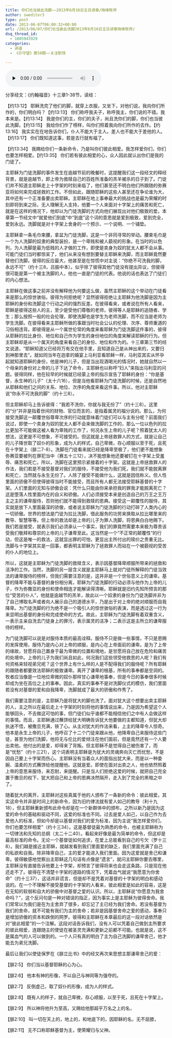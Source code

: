 ```yaml
---
title: 你们也当彼此洗脚——2013年6月16日主日讲章/晓峰牧师
author: sweditor3
type: post
date: 2013-06-07T06:00:32+00:00
url: /2013/06/07/你们也当彼此洗脚2013年6月16日主日讲章晓峰牧师/
dsq_thread_id:
  - 1805943929
categories:
  - 讲道
  - 《＠守望》第50期——关注职场

---
```

<div id="c-8421" class="grandmp3">
  <audio src="https://t5.shwchurch.org/wp-content/uploads/2013/06/20130607142256385.mp3" controls false preload="none" autobuffer="false"></audio>
</div>

分享经文：《约翰福音》十三章1-38节，读经：

【约13:12】 耶稣洗完了他们的脚，就穿上衣服，又坐下，对他们说，我向你们所作的，你们明白吗？【约13:13】 你们称呼我夫子，称呼我主，你们说的不错。我本来是。【约13:14】 我是你们的主，你们的夫子，尚且洗你们的脚，你们也当彼此洗脚。【约13:15】 我给你们作了榜样，叫你们照着我向你们所作的去作。【约13:16】 我实实在在地告诉你们，仆人不能大于主人。差人也不能大于差他的人。【约13:17】 你们既知道这事，若是去行就有福了。

【约13:34】 我赐给你们一条新命令，乃是叫你们彼此相爱。我怎样爱你们，你们也要怎样相爱。【约13:35】 你们若有彼此相爱的心，众人因此就认出你们是我的门徒了。

主耶稣为门徒洗脚的事件发生在逾越节前的晚餐时，这提醒我们这一段经文的释经背景，就是逾越节，即上帝为救赎自己的百姓所准备的羔羊被杀的日子到了。门徒们并不知道主耶稣走上十字架的时刻来临了，他们甚至还不明白他们所跟随的弥赛亚将如何来完成拯救的工作。不但如此，跟随耶稣的这些人甚至还在争论谁为大，其中还有一个正准备要出卖耶稣。主耶稣在地上事奉最大的挑战也是最为荣耀的时刻即将到来之际，无人理解无人支持，他要一个人来面对十字架上的痛苦和死亡，就是在这样的境况下，他却以为门徒洗脚的方式向他们展现出对他们极致的爱。本章第一节经文中“就爱他们到底”中“到底”这个词的意思就是爱到极致，爱到完全，爱到永远。洗脚就是对十字架上舍身的一个预示、一个说明、一个铺垫。

主耶稣拿一条毛巾束腰，拿盆为门徒洗脚，这是一个非同寻常的举动。腰束毛巾是一个为人洗脚的奴隶的典型装扮，是一个卑贱和被人藐视的形象。在当时的以色列，为人洗脚是最为低贱的人才做的工作，即使是卖身为奴的犹太人都不会从事。可能门徒们当时都惊呆了，他们从来没有想到要替主耶稣来洗脚，而主耶稣竟然要替他们洗脚。彼得的反应最大，他甚至是在惊慌中对主说：“你绝不可洗我的脚，永远不可”（约十三8，吕振中本）。似乎除了彼得其他门徒没有提出异议，但彼得很可能是第一个被主洗脚的人，他也一直是门徒的代表。他说的话也表达了门徒们的内心想法。

主耶稣在做这事之前并没有解释他为何要这么做，虽然主耶稣的这个举动在门徒看来是那么的惊世骇俗。彼得为何拒绝呢？显然彼得拒绝让主耶稣为他洗脚是因为主耶稣的身份和洗脚这个行动之间的强烈反差。在彼得看来，或者说在所有人看来，耶稣是彼得这些人的主，至少是受他们尊敬的老师，彼得等人是耶稣的追随者、学生；那么按照一般的社会伦理，即使洗脚也是学生为老师洗脚，而不应当是老师为学生洗脚。在彼得看来主耶稣所做的事跟当时社会公认的伦理、次序、尊师重道的习俗相违背。即彼得是从一个属世伦常的角度来看耶稣为门徒洗脚这件事的，彼得从耶稣的拉比身份、地位和自己作为学生的身份地位的角度来解读耶稣的行为。但主耶稣却是从一个属天的角度来看自己的身份、地位和作为的。十三章第三节的经文说道，“耶稣知道父已经将万有交在他手里，且知道自己是从神出来的，又要归到神那里去”。就如同当年在迦拿的婚宴上马利亚看耶稣一样，马利亚其实从怀孕起就知道耶稣的身份，他是神的儿子，但是当出现酒喝光的情况时，她就自然以一个母亲的身份对上帝的儿子下达了命令，主耶稣也以称呼“妇人”来指出马利亚的问题。彼得同样，他在较早的时候就已经蒙上帝的指示宣告了耶稣的身份：“你是基督，永生神的儿子”（太十六16），但是当他看耶稣为门徒洗脚的时候，还是自然地从耶稣和他们之间的关系、地位、次序的角度来看这件事。所以，他对主耶稣说“你永不可洗我的脚”（约十三8）。

但主耶稣却马上告诉彼得：“我若不洗你，你就与我无份了”（约十三8）。这里的“分”并非是指着世间的财物、官位而言的，是指着属灵的福分说的。那么，为何接受洗脚这一颠覆世俗尊卑次序的行动就意味着门徒们可以与主有分呢？前面我们说过，即使一个卖身为奴的犹太人都不会来做洗脚的工作的，那么一位以色列的拉比更加不可能做这被人看为卑贱的工作了，何况永生上帝的儿子呢？照着犹太人的想法，这更是不可想象，不可接受的。但这就是上帝拯救罪人的方式，就是让自己的儿子降世取了奴仆的形象，成为人的样式，自己卑微，存心顺服以至于死，且死在十字架上（腓二7-8）。洗脚在门徒看来就已经是降卑至极了，他们更不能想象弥赛亚要被列在罪犯当中（赛五十三12），决不能想象他还要被钉在十字架上受羞辱、痛苦和死亡。所以，洗脚在这里预示紧接着的十字架。这就是上帝拯救罪人的作法，我们若是不接受基督对我们的服侍，不接受他为我们死，我们就不能脱离罪和死亡，当然就与永生无份了。人除了接受不能做什么，这就是因信称义。但人性里面的骄傲不但使得彼得当时不能接受，而且所有人都无法接受耶稣基督的十字架。人们里面的无知与骄傲会说：凭什么只能由你来承担我的罪我才能脱离死亡？这是堕落人性里面内在的自义和骄傲。人们必须接受本来是创造自己的万王之王万主之主的谦卑服侍，否则他们就不能得到救赎的恩典。接受这一颠覆性的服侍，其实就是放下人里面最深的骄傲，或者说主耶稣为门徒洗脚的行动打碎了人类内心的一切骄傲。世界的想法是门徒为拉比洗脚，借此服务的功劳来换取从拉比哪里来的教导、智慧等等。但上帝的救法却是上帝的儿子为罪人洗脚，将恩典白白地赐下。我们若是接受，就表示我们必须承认一个事实，我们的罪竟然需要本来极为尊贵该受我们敬拜和尊崇的上帝的儿子谦卑至此。这当然是一个“不正常的颠覆性”的行动，但这是唯一的救法，这就显出罪的可怕，更显出主所付出的赎价之贵重无比。洗脚与十字架其实是一回事，都表明主耶稣为了拯救罪人而站在一个被藐视的受苦的仆人的地位上。

所以，这就是主耶稣为门徒洗脚的救赎含义，表示因基督降卑顺服所带来的拯救和洁净的工作。当然，洗脚的另一层含义就是主耶稣马上就对门徒所解释的门徒当效法的谦卑服侍的榜样，但我们需要注意的是，这并非是一个世俗意义上的谦卑。基督的降卑不能与基督的身份相分离，耶稣为门徒洗脚的行动必须与他作为上帝的儿子，作为弥撒亚的身份和使命相连才能解读得清晰。耶稣就是旧约先知所预言的那位“受苦的仆人”，他就是逾越节的羔羊，故此以一个奴隶的身份为门徒洗脚并非为了自己博取名声或者向人展示自己的道德水平，乃是出于对上帝的绝对顺服而自我降卑。为门徒洗脚的行为绝不是一个吸引人的惊世骇俗的表演，而是透过这一行为来显明出基督的身份和完成使命的方式。故此，主耶稣为门徒洗脚有着双重含义，一表示主亲自洗去门徒身上的罪污，表示属灵的洁净；二表示这是主所立的谦卑服侍的榜样。

为门徒洗脚可以说是对服侍本质的最高诠释。服侍不只是做一些事情，不只是恩赐的发挥使用，服侍乃是内心对上帝的顺服，是内心在上帝面前的谦卑。是为了上帝的缘故，甘愿将自己置身于最为卑微的位置和境地，是甘愿将自己放在危险和痛苦的处境中。上帝的儿子为我们尚且如此，何况我们这些领受他救恩的人呢？我们有何资格来轻视弟兄呢？这个世界上有什么样的人是不配得我们的服侍呢？所有耶稣的跟随者都要效法耶稣的极致谦卑。离开了谦卑的根基，所有的事奉都是空洞的。牧者应当像是一位地位卑微的奴仆那样甘心谦卑地事奉，但是今日的事奉很多时候却成为坐在高位之上的事奉。因此，真实的事奉不是对洗脚仪式的模仿，我们里面若没有对基督的爱和自我降卑，洗脚就成了最大的骄傲和作秀了。

我们需要注意的是，主耶稣乃是将犹大的脚也洗了。面对犹大这个想要出卖主耶稣的人，主之所以在最后走上十字架的时刻将他的事情说出来，乃是因为希望这个人能够回头，不去做这可怕的事，但门徒们似乎谁都不能相信他们之中有人会做这样的事情。而且，主耶稣通过蘸饼给犹大明确告诉犹大他要做的主都知道，但犹大却执迷不悟，被撒旦充满，铁了心。从主对犹大的作法来看，上主的降卑令人惊奇。他本是永生上帝的儿子，他呼召了十二个门徒来跟从他，他降卑自己来服侍这些门徒，甚至为他们洗脚，他将无与伦比的爱倾注在他们面前，但是竟然还有一个人要出卖他。他付出的是爱，却得来了背叛。但主耶稣不是觉得自己被伤害了，而是“忧愁”（约十三21），这个词表明主耶稣是为犹大的灵魂奔向灭亡而忧愁，不是因自己要上十字架而伤心。主耶稣没有当着众人的面指出犹大来，而是以一种委婉、温柔的方式蘸饼给他提醒他。这就是爱。即使在面对出卖之人，他也依然照着上帝的意思来服侍，来忍耐，来提醒。只是当人们拒绝这爱的时候，就把自己完全置于撒旦的权下，犹大把自己和上帝的恩典决然隔开，走入到了完全的黑暗之中了。

随着犹大的离开，主耶稣对这些真属于他的人颁布了一条新的命令：彼此相爱。其实这命令并非是时间上的新命令，因为旧约律法就有爱人如己的教导（利十九18），但主耶稣重新颁布此命令却是在一个新群体中的颁布，之所以新乃是因为这爱的命令的基础和驱动不同，这爱的标准也不同。过去是爱人如己，以自己作为去爱他人的标准，但如今却是以基督对我们的爱为标准，因为主说“我怎样爱你们，你们也要怎样相爱”（约十三34）。这是基督徒最为熟悉的命令，也被主耶稣称为一切律法和先知的总纲（太二十二40）。看起来好像是最为简单的命令，但这却是最高标准的命令。无论一个基督徒如何追求，在爱上总能看到自己的亏欠（罗十三8）。我们越是接近主耶稣，就越发看到我们里面爱的缺乏，我们里面充满了自己的私欲和自我。除非降卑自己，主的爱才能进入我们里面。因为这爱就是舍己和谦卑。彼得敏感地觉察出主耶稣这几句话有点像是“遗言”，就问主耶稣你要去哪里，主耶稣没有直接告诉他要上十字架，却预言了彼得将来也会走这条路，只是现在他还走不了。彼得在不清楚十字架的道路的情况下，凭着血气就说“我愿意为你舍命”（约十三37），这话并非谎言，但是却不是凭着对基督的十字架的明白和感动说的。在一个不理解不接受基督的十字架的人看来，彼此相爱是如此的容易，这是在无知的软弱和自大的骄傲中对基督之爱的认识。所以，主耶稣说“你愿意为我舍命吗？”，这个反问句是一种对错误的指正，因为事实上是主耶稣为彼得舍命。我们常常以为我们是在为主舍弃了很多，却忘记了主已经为我们舍命。若没有基督为我们的舍命，就不可能有我们为主的舍命；若非是因基督舍命之爱的感动，事奉只是增加骄傲的资本和跌倒的网罗。彼得和主耶稣在本章最后的这一段对话依然是对“彼此相爱”的一个注解。这段对话告诉我们，没有人可以凭着自己做到主所要求的彼此相爱，连跟随主的使徒在被圣灵充满和更新之前都不可能。也就是说，这不是属血气的人可以做到的。一个人只有真的明白了主为自己洗脚的谦卑舍己，他才能去为弟兄洗脚。

最后让我们以使徒保罗在《腓立比书》中的经文再次来思想主那谦卑舍己的爱：
  
【腓2:5】 你们当以基督耶稣的心为心。
  
【腓2:6】 他本有神的形像，不以自己与神同等为强夺的。
  
【腓2:7】 反倒虚己，取了奴仆的形像，成为人的样式。
  
【腓2:8】 既有人的样子，就自己卑微，存心顺服，以至于死，且死在十字架上。
  
【腓2:9】 所以神将他升为至高，又赐给他那超乎万名之上的名，
  
【腓2:10】 叫一切在天上的，地上的，和地底下的，因耶稣的名，无不屈膝，
  
【腓2:11】 无不口称耶稣基督为主，使荣耀归与父神。